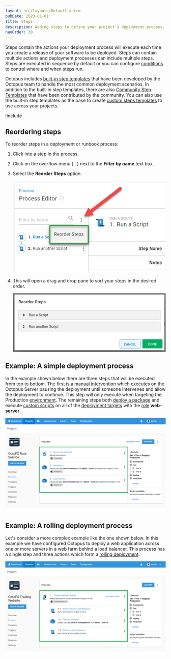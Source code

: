 ```yaml
---
layout: src/layouts/Default.astro
pubDate: 2023-01-01
title: Steps
description: Adding steps to define your project's deployment process.
navOrder: 30
---
```

Steps contain the actions your deployment process will execute each time you create a release of your software to be deployed. Steps can contain multiple actions and deployment processes can include multiple steps. Steps are executed in sequence by default or you can configure [conditions](/docs/projects/steps/conditions/) to control where and when steps run.

Octopus includes [built-in step templates](/docs/projects/built-in-step-templates/) that have been developed by the Octopus team to handle the most common deployment scenarios. In addition to the built-in step templates, there are also [Community Step Templates](/docs/projects/community-step-templates/) that have been contributed by the community. You can also use the built-in step templates as the base to create [custom steps templates](/docs/projects/custom-step-templates/) to use across your projects.

!include <add-step-to-process>

## Reordering steps

To reorder steps in a deployment or runbook process:

1. Click into a step in the process.
1. Click on the overflow menu (...) next to the **Filter by name** text box.
1. Select the **Reorder Steps** option. 

    ![Reorder steps menu](/docs/projects/steps/images/overflow-reorder.png "width=532")
1. This will open a drag and drop pane to sort your steps in the desired order.

    ![Reorder steps pane](/docs/projects/steps/images/overflow-reorder-pane.png "width=611")

## Example: A simple deployment process

In the example shown below there are three steps that will be executed from top to bottom. The first is a [manual intervention](/docs/projects/built-in-step-templates/manual-intervention-and-approvals/) which executes on the Octopus Server pausing the deployment until someone intervenes and allow the deployment to continue. This step will only execute when targeting the Production [environment](/docs/infrastructure/environments/). The remaining steps both [deploy a package](/docs/deployments/packages/) and execute [custom scripts](/docs/deployments/custom-scripts/) on all of the [deployment targets](/docs/infrastructure/) with the [role](/docs/infrastructure/deployment-targets/#target-roles) **web-server**.

![A simple deployment process](/docs/projects/steps/images/simple-process.png "width=500")

## Example: A rolling deployment process

Let's consider a more complex example like the one shown below. In this example we have configured Octopus to deploy a web application across one or more servers in a web farm behind a load balancer. This process has a single step and three actions which form a [rolling deployment](/docs/deployments/patterns/rolling-deployments/).

![A Rolling Deployment](/docs/projects/steps/images/rolling-process.png "width=500")
